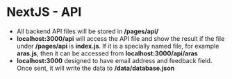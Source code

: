 # NextJS - API
- All backend API files will be stored in **/pages/api/**
- **localhost:3000/api** will access the API file and show the result if the file under **/pages/api** is **index.js**. If it is a specially named file, for example **aras.js**, then it can be accessed from **localhost:3000/api/aras**
- **localhost:3000** designed to have email address and feedback field. Once sent, it will write the data to **/data/database.json**